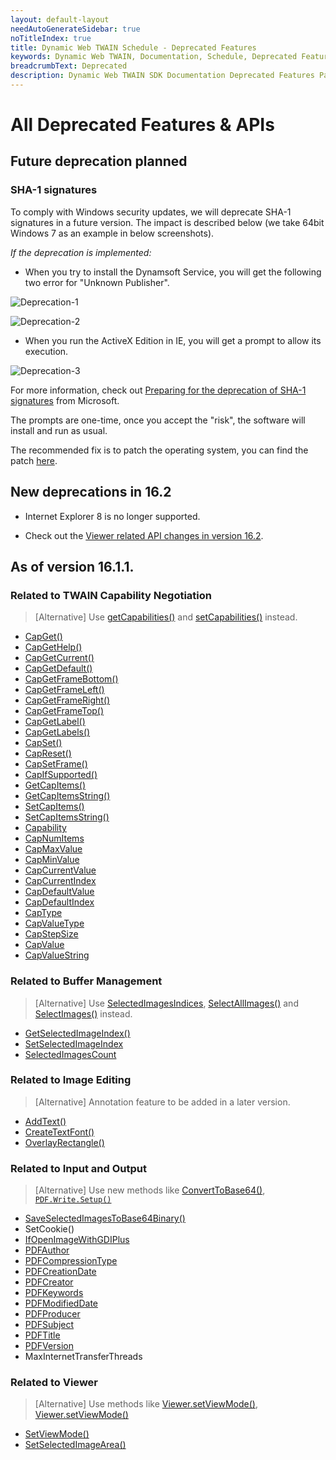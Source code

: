 ```yaml
---
layout: default-layout
needAutoGenerateSidebar: true
noTitleIndex: true
title: Dynamic Web TWAIN Schedule - Deprecated Features
keywords: Dynamic Web TWAIN, Documentation, Schedule, Deprecated Features
breadcrumbText: Deprecated
description: Dynamic Web TWAIN SDK Documentation Deprecated Features Page
---
```


# All Deprecated Features & APIs

## Future deprecation planned

### SHA-1 signatures

To comply with Windows security updates, we will deprecate SHA-1 signatures in a future version. The impact is described below (we take 64bit Windows 7 as an example in below screenshots).

*If the deprecation is implemented:*

* When you try to install the Dynamsoft Service, you will get the following two error for "Unknown Publisher".

![Deprecation-1]({{site.assets}}imgs/Deprecation-1.png)

![Deprecation-2]({{site.assets}}imgs/Deprecation-2.png)

* When you run the ActiveX Edition in IE, you will get a prompt to allow its execution.

![Deprecation-3]({{site.assets}}imgs/Deprecation-3.png)

For more information, check out [Preparing for the deprecation of SHA-1 signatures](https://docs.microsoft.com/en-us/sysinternals/announce/sha1deprecation) from Microsoft.

The prompts are one-time, once you accept the "risk", the software will install and run as usual.

The recommended fix is to patch the operating system, you can find the patch [here](http://www.catalog.update.microsoft.com/search.aspx?q=kb4474419).

## New deprecations in 16.2 

* Internet Explorer 8 is no longer supported.

* Check out the [Viewer related API changes in version 16.2]({{site.info}}api/appendix.html#viewer-related-api-changes-in-version-162).

## As of version 16.1.1.

### Related to TWAIN Capability Negotiation

> [Alternative] Use [getCapabilities()]({{site.info}}api/WebTwain_Acquire.html#getcapabilities) and [setCapabilities()]({{site.info}}api/WebTwain_Acquire.html#setcapabilities) instead.

* [CapGet()](https://www.dynamsoft.com/docs/dwt15.3.1/API/Capability-Negotiation.html#CapGet) 
* [CapGetHelp()](https://www.dynamsoft.com/docs/dwt15.3.1/API/Capability-Negotiation.html#CapGetHelp)
* [CapGetCurrent()](https://www.dynamsoft.com/docs/dwt15.3.1/API/Capability-Negotiation.html#CapGetCurrent) 
* [CapGetDefault()](https://www.dynamsoft.com/docs/dwt15.3.1/API/Capability-Negotiation.html#CapGetDefault)
* [CapGetFrameBottom()](https://www.dynamsoft.com/docs/dwt15.3.1/API/Capability-Negotiation.html#CapGetFrameBottom) 
* [CapGetFrameLeft()](https://www.dynamsoft.com/docs/dwt15.3.1/API/Capability-Negotiation.html#CapGetFrameLeft)
* [CapGetFrameRight()](https://www.dynamsoft.com/docs/dwt15.3.1/API/Capability-Negotiation.html#CapGetFrameRight) 
* [CapGetFrameTop()](https://www.dynamsoft.com/docs/dwt15.3.1/API/Capability-Negotiation.html#CapGetFrameTop)
* [CapGetLabel()](https://www.dynamsoft.com/docs/dwt15.3.1/API/Capability-Negotiation.html#CapGetLabel) 
* [CapGetLabels()](https://www.dynamsoft.com/docs/dwt15.3.1/API/Capability-Negotiation.html#CapGetLabels)
* [CapSet()](https://www.dynamsoft.com/docs/dwt15.3.1/API/Capability-Negotiation.html#CapSet) 
* [CapReset()](https://www.dynamsoft.com/docs/dwt15.3.1/API/Capability-Negotiation.html#CapReset)
* [CapSetFrame()](https://www.dynamsoft.com/docs/dwt15.3.1/API/Capability-Negotiation.html#CapSetFrame) 
* [CapIfSupported()](https://www.dynamsoft.com/docs/dwt15.3.1/API/Capability-Negotiation.html#CapIfSupported)
* [GetCapItems()](https://www.dynamsoft.com/docs/dwt15.3.1/API/Capability-Negotiation.html#GetCapItems) 
* [GetCapItemsString()](https://www.dynamsoft.com/docs/dwt15.3.1/API/Capability-Negotiation.html#GetCapItemsString)
* [SetCapItems()](https://www.dynamsoft.com/docs/dwt15.3.1/API/Capability-Negotiation.html#SetCapItems) 
* [SetCapItemsString()](https://www.dynamsoft.com/docs/dwt15.3.1/API/Capability-Negotiation.html#SetCapItemsString)
* [Capability](https://www.dynamsoft.com/docs/dwt15.3.1/API/Capability-Negotiation.html#Capability) 
* [CapNumItems](https://www.dynamsoft.com/docs/dwt15.3.1/API/Capability-Negotiation.html#CapNumItems)
* [CapMaxValue](https://www.dynamsoft.com/docs/dwt15.3.1/API/Capability-Negotiation.html#CapMaxValue) 
* [CapMinValue](https://www.dynamsoft.com/docs/dwt15.3.1/API/Capability-Negotiation.html#CapMinValue)
* [CapCurrentValue](https://www.dynamsoft.com/docs/dwt15.3.1/API/Capability-Negotiation.html#CapCurrentValue) 
* [CapCurrentIndex](https://www.dynamsoft.com/docs/dwt15.3.1/API/Capability-Negotiation.html#CapCurrentIndex)
* [CapDefaultValue](https://www.dynamsoft.com/docs/dwt15.3.1/API/Capability-Negotiation.html#CapDefaultValue) 
* [CapDefaultIndex](https://www.dynamsoft.com/docs/dwt15.3.1/API/Capability-Negotiation.html#CapDefaultIndex)
* [CapType](https://www.dynamsoft.com/docs/dwt15.3.1/API/Capability-Negotiation.html#CapType) 
* [CapValueType](https://www.dynamsoft.com/docs/dwt15.3.1/API/Capability-Negotiation.html#CapValueType)
* [CapStepSize](https://www.dynamsoft.com/docs/dwt15.3.1/API/Capability-Negotiation.html#CapStepSize)
* [CapValue](https://www.dynamsoft.com/docs/dwt15.3.1/API/Capability-Negotiation.html#CapValue) 
* [CapValueString](https://www.dynamsoft.com/docs/dwt15.3.1/API/Capability-Negotiation.html#CapValueString)

### Related to Buffer Management

> [Alternative] Use [SelectedImagesIndices]({{site.info}}api/WebTwain_Buffer.html#selectedimagesindices), [SelectAllImages()]({{site.info}}api/WebTwain_Buffer.html#selectallimages) and [SelectImages()]({{site.info}}api/WebTwain_Buffer.html#selectimages) instead.

* [GetSelectedImageIndex()](https://www.dynamsoft.com/docs/dwt15.3.1/API/Runtime-Info.html#GetSelectedImageIndex) 
* [SetSelectedImageIndex](https://www.dynamsoft.com/docs/dwt15.3.1/API/Basic-Edit.html#SetSelectedImageIndex)
* [SelectedImagesCount](https://www.dynamsoft.com/docs/dwt15.3.1/API/Runtime-Info.html#SelectedImagesCount)

### Related to Image Editing

> [Alternative] Annotation feature to be added in a later version.

* [AddText()](https://www.dynamsoft.com/docs/dwt15.3.1/API/Basic-Edit.html#AddText) 
* [CreateTextFont()](https://www.dynamsoft.com/docs/dwt15.3.1/API/Basic-Edit.html#CreateTextFont)
* [OverlayRectangle()](https://www.dynamsoft.com/docs/dwt15.3.1/API/Basic-Edit.html#OverlayRectangle)

### Related to Input and Output

> [Alternative] Use new methods like [ConvertToBase64()]({{site.info}}api/WebTwain_IO.html#converttobase64), [ `PDF.Write.Setup()` ]({{site.info}}api/Addon_PDF.html#writesetup)

* [SaveSelectedImagesToBase64Binary()](https://www.dynamsoft.com/docs/dwt15.3.1/API/Load-Save.html#SaveSelectedImagesToBase64Binary) 
* SetCookie()
* [IfOpenImageWithGDIPlus](https://www.dynamsoft.com/docs/dwt15.3.1/API/Encode-Decode.html#IfOpenImageWithGDIPlus)
* [PDFAuthor](https://www.dynamsoft.com/docs/dwt15.3.1/API/Encode-Decode.html#PDFAuthor) 
* [PDFCompressionType](https://www.dynamsoft.com/docs/dwt15.3.1/API/Encode-Decode.html#PDFCompressionType)
* [PDFCreationDate](https://www.dynamsoft.com/docs/dwt15.3.1/API/Encode-Decode.html#PDFCreationDate) 
* [PDFCreator](https://www.dynamsoft.com/docs/dwt15.3.1/API/Encode-Decode.html#PDFCreator)
* [PDFKeywords](https://www.dynamsoft.com/docs/dwt15.3.1/API/Encode-Decode.html#PDFKeywords) 
* [PDFModifiedDate](https://www.dynamsoft.com/docs/dwt15.3.1/API/Encode-Decode.html#PDFModifiedDate)
* [PDFProducer](https://www.dynamsoft.com/docs/dwt15.3.1/API/Encode-Decode.html#PDFProducer) 
* [PDFSubject](https://www.dynamsoft.com/docs/dwt15.3.1/API/Encode-Decode.html#PDFSubject)
* [PDFTitle](https://www.dynamsoft.com/docs/dwt15.3.1/API/Encode-Decode.html#PDFTitle) 
* [PDFVersion](https://www.dynamsoft.com/docs/dwt15.3.1/API/Encode-Decode.html#PDFVersion)
* MaxInternetTransferThreads

### Related to Viewer

> [Alternative] Use methods like [Viewer.setViewMode()]({{site.info}}api/WebTwain_Viewer.html#setviewmode), [Viewer.setViewMode()]({{site.info}}api/WebTwain_Viewer.html#setviewmode)

* [SetViewMode()](https://www.dynamsoft.com/docs/dwt15.3.1/API/Display-UI.html#SetViewMode) 
* [SetSelectedImageArea()](https://www.dynamsoft.com/docs/dwt15.3.1/API/Basic-Edit.html#SetSelectedImageArea)
